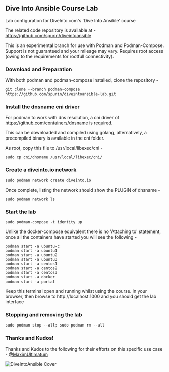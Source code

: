 ## Dive Into Ansible Course Lab

Lab configuration for DiveInto.com's 'Dive Into Ansible' course

The related code repository is available at - https://github.com/spurin/diveintoansible

This is an experimental branch for use with Podman and Podman-Compose.  Support is not guaranteed and your mileage may vary.  Requires root access (owing to the requirements for rootfull connectivity).

### Download and Preparation

With both podman and podman-compose installed, clone the repository -

```git clone --branch podman-compose https://github.com/spurin/diveintoansible-lab.git```

### Install the dnsname cni driver

For podman to work with dns resolution, a cni driver of https://github.com/containers/dnsname is required.

This can be downloaded and compiled using golang, alternatively, a precompiled binary is available in the cni folder.  

As root, copy this file to /usr/local/libexec/cni -

```sudo cp cni/dnsname /usr/local/libexec/cni/```

### Create a diveinto.io network

```sudo podman network create diveinto.io```

Once complete, listing the network should show the PLUGIN of dnsname -

```sudo podman network ls```

### Start the lab

```sudo podman-compose -t identity up```

Unlike the docker-compose equivalent there is no 'Attaching to' statement, once all the containers have started you will see the following -

```
podman start -a ubuntu-c
podman start -a ubuntu1
podman start -a ubuntu2
podman start -a ubuntu3
podman start -a centos1
podman start -a centos2
podman start -a centos3
podman start -a docker
podman start -a portal
```

Keep this terminal open and running whilst using the course.  In your browser, then browse to http://localhost:1000 and you should get the lab interface

### Stopping and removing the lab

```
sudo podman stop --all; sudo podman rm --all
```

### Thanks and Kudos!

Thanks and Kudos to the following for their efforts on this specific use case - [@MaximUltimatum](https://github.com/MaximUltimatum)

![DiveIntoAnsible Cover](DiveIntoAnsible_Cover.png?raw=true "Dive Into Ansible")

